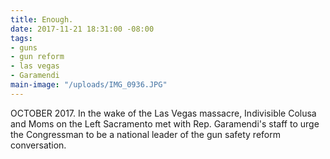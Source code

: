 ```yaml
---
title: Enough.
date: 2017-11-21 18:31:00 -08:00
tags:
- guns
- gun reform
- las vegas
- Garamendi
main-image: "/uploads/IMG_0936.JPG"
---
```


OCTOBER 2017. In the wake of the Las Vegas massacre, Indivisible Colusa and Moms on the Left Sacramento met with Rep. Garamendi's staff to urge the Congressman to be a national leader of the gun safety reform conversation. 